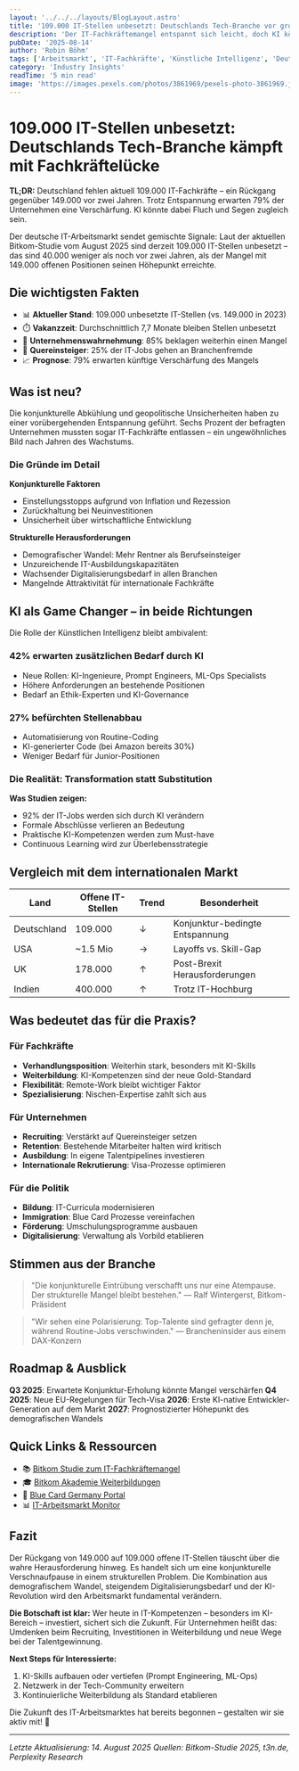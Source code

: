 ```yaml
---
layout: '../../../layouts/BlogLayout.astro'
title: '109.000 IT-Stellen unbesetzt: Deutschlands Tech-Branche vor großen Herausforderungen'
description: 'Der IT-Fachkräftemangel entspannt sich leicht, doch KI könnte neue Engpässe schaffen. Was bedeutet das für die Zukunft?'
pubDate: '2025-08-14'
author: 'Robin Böhm'
tags: ['Arbeitsmarkt', 'IT-Fachkräfte', 'Künstliche Intelligenz', 'Deutschland', 'Bitkom']
category: 'Industry Insights'
readTime: '5 min read'
image: 'https://images.pexels.com/photos/3861969/pexels-photo-3861969.jpeg?auto=compress&cs=tinysrgb&w=1200&h=600&dpr=2'
---
```


# 109.000 IT-Stellen unbesetzt: Deutschlands Tech-Branche kämpft mit Fachkräftelücke

**TL;DR:** Deutschland fehlen aktuell 109.000 IT-Fachkräfte – ein Rückgang gegenüber 149.000 vor zwei Jahren. Trotz Entspannung erwarten 79% der Unternehmen eine Verschärfung. KI könnte dabei Fluch und Segen zugleich sein.

Der deutsche IT-Arbeitsmarkt sendet gemischte Signale: Laut der aktuellen Bitkom-Studie vom August 2025 sind derzeit 109.000 IT-Stellen unbesetzt – das sind 40.000 weniger als noch vor zwei Jahren, als der Mangel mit 149.000 offenen Positionen seinen Höhepunkt erreichte.

## Die wichtigsten Fakten

- 📊 **Aktueller Stand**: 109.000 unbesetzte IT-Stellen (vs. 149.000 in 2023)
- ⏱️ **Vakanzzeit**: Durchschnittlich 7,7 Monate bleiben Stellen unbesetzt
- 🎯 **Unternehmenswahrnehmung**: 85% beklagen weiterhin einen Mangel
- 👥 **Quereinsteiger**: 25% der IT-Jobs gehen an Branchenfremde
- 📈 **Prognose**: 79% erwarten künftige Verschärfung des Mangels

## Was ist neu?

Die konjunkturelle Abkühlung und geopolitische Unsicherheiten haben zu einer vorübergehenden Entspannung geführt. Sechs Prozent der befragten Unternehmen mussten sogar IT-Fachkräfte entlassen – ein ungewöhnliches Bild nach Jahren des Wachstums.

### Die Gründe im Detail

**Konjunkturelle Faktoren**
- Einstellungsstopps aufgrund von Inflation und Rezession
- Zurückhaltung bei Neuinvestitionen
- Unsicherheit über wirtschaftliche Entwicklung

**Strukturelle Herausforderungen**
- Demografischer Wandel: Mehr Rentner als Berufseinsteiger
- Unzureichende IT-Ausbildungskapazitäten
- Wachsender Digitalisierungsbedarf in allen Branchen
- Mangelnde Attraktivität für internationale Fachkräfte

## KI als Game Changer – in beide Richtungen

Die Rolle der Künstlichen Intelligenz bleibt ambivalent:

### 42% erwarten zusätzlichen Bedarf durch KI
- Neue Rollen: KI-Ingenieure, Prompt Engineers, ML-Ops Specialists
- Höhere Anforderungen an bestehende Positionen
- Bedarf an Ethik-Experten und KI-Governance

### 27% befürchten Stellenabbau
- Automatisierung von Routine-Coding
- KI-generierter Code (bei Amazon bereits 30%)
- Weniger Bedarf für Junior-Positionen

### Die Realität: Transformation statt Substitution

**Was Studien zeigen:**
- 92% der IT-Jobs werden sich durch KI verändern
- Formale Abschlüsse verlieren an Bedeutung
- Praktische KI-Kompetenzen werden zum Must-have
- Continuous Learning wird zur Überlebensstrategie

## Vergleich mit dem internationalen Markt

| Land | Offene IT-Stellen | Trend | Besonderheit |
|------|------------------|-------|--------------|
| Deutschland | 109.000 | ↓ | Konjunktur-bedingte Entspannung |
| USA | ~1.5 Mio | → | Layoffs vs. Skill-Gap |
| UK | 178.000 | ↑ | Post-Brexit Herausforderungen |
| Indien | 400.000 | ↑ | Trotz IT-Hochburg |

## Was bedeutet das für die Praxis?

### Für Fachkräfte
- **Verhandlungsposition**: Weiterhin stark, besonders mit KI-Skills
- **Weiterbildung**: KI-Kompetenzen sind der neue Gold-Standard
- **Flexibilität**: Remote-Work bleibt wichtiger Faktor
- **Spezialisierung**: Nischen-Expertise zahlt sich aus

### Für Unternehmen
- **Recruiting**: Verstärkt auf Quereinsteiger setzen
- **Retention**: Bestehende Mitarbeiter halten wird kritisch
- **Ausbildung**: In eigene Talentpipelines investieren
- **Internationale Rekrutierung**: Visa-Prozesse optimieren

### Für die Politik
- **Bildung**: IT-Curricula modernisieren
- **Immigration**: Blue Card Prozesse vereinfachen
- **Förderung**: Umschulungsprogramme ausbauen
- **Digitalisierung**: Verwaltung als Vorbild etablieren

## Stimmen aus der Branche

> "Die konjunkturelle Eintrübung verschafft uns nur eine Atempause. Der strukturelle Mangel bleibt bestehen."
> — Ralf Wintergerst, Bitkom-Präsident

> "Wir sehen eine Polarisierung: Top-Talente sind gefragter denn je, während Routine-Jobs verschwinden."
> — Brancheninsider aus einem DAX-Konzern

## Roadmap & Ausblick

**Q3 2025**: Erwartete Konjunktur-Erholung könnte Mangel verschärfen
**Q4 2025**: Neue EU-Regelungen für Tech-Visa
**2026**: Erste KI-native Entwickler-Generation auf dem Markt
**2027**: Prognostizierter Höhepunkt des demografischen Wandels

## Quick Links & Ressourcen

- 📚 [Bitkom Studie zum IT-Fachkräftemangel](https://www.bitkom.org/Presse/Presseinformation/Deutschland-fehlen-IT-Fachkraefte)
- 🎓 [Bitkom Akademie Weiterbildungen](https://bitkom-akademie.de/)
- 💼 [Blue Card Germany Portal](https://www.bluecard-eu.de/)
- 📊 [IT-Arbeitsmarkt Monitor](https://www.stepstone.de/wissen/it-arbeitsmarkt/)

## Fazit

Der Rückgang von 149.000 auf 109.000 offene IT-Stellen täuscht über die wahre Herausforderung hinweg. Es handelt sich um eine konjunkturelle Verschnaufpause in einem strukturellen Problem. Die Kombination aus demografischem Wandel, steigendem Digitalisierungsbedarf und der KI-Revolution wird den Arbeitsmarkt fundamental verändern.

**Die Botschaft ist klar:** Wer heute in IT-Kompetenzen – besonders im KI-Bereich – investiert, sichert sich die Zukunft. Für Unternehmen heißt das: Umdenken beim Recruiting, Investitionen in Weiterbildung und neue Wege bei der Talentgewinnung.

**Next Steps für Interessierte:**
1. KI-Skills aufbauen oder vertiefen (Prompt Engineering, ML-Ops)
2. Netzwerk in der Tech-Community erweitern
3. Kontinuierliche Weiterbildung als Standard etablieren

Die Zukunft des IT-Arbeitsmarktes hat bereits begonnen – gestalten wir sie aktiv mit! 🚀

---

*Letzte Aktualisierung: 14. August 2025*
*Quellen: Bitkom-Studie 2025, t3n.de, Perplexity Research*